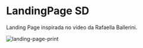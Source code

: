 # LandingPage SD
Landing Page inspirada no vídeo da Rafaella Ballerini.

![landing-page-print](https://user-images.githubusercontent.com/86625044/161384833-0bf24dd6-fc81-46aa-86a9-6783a8133382.png)
